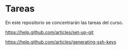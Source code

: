Tareas
======

En este repositorio se concentrarán las tareas del curso.


https://help.github.com/articles/set-up-git

https://help.github.com/articles/generating-ssh-keys




